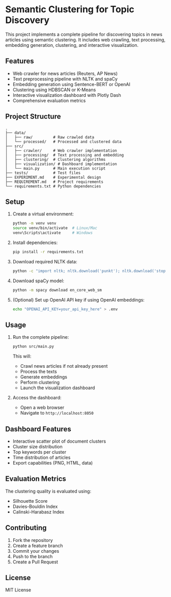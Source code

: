 # Semantic Clustering for Topic Discovery

This project implements a complete pipeline for discovering topics in news articles using semantic clustering. It includes web crawling, text processing, embedding generation, clustering, and interactive visualization.

## Features

- Web crawler for news articles (Reuters, AP News)
- Text preprocessing pipeline with NLTK and spaCy
- Embedding generation using Sentence-BERT or OpenAI
- Clustering using HDBSCAN or K-Means
- Interactive visualization dashboard with Plotly Dash
- Comprehensive evaluation metrics

## Project Structure

```
.
├── data/
│   ├── raw/         # Raw crawled data
│   └── processed/   # Processed and clustered data
├── src/
│   ├── crawler/     # Web crawler implementation
│   ├── processing/  # Text processing and embedding
│   ├── clustering/  # Clustering algorithms
│   ├── visualization/ # Dashboard implementation
│   └── main.py      # Main execution script
├── tests/           # Test files
├── EXPERIMENT.md    # Experimental design
├── REQUIREMENT.md   # Project requirements
└── requirements.txt # Python dependencies
```

## Setup

1. Create a virtual environment:
   ```bash
   python -m venv venv
   source venv/bin/activate  # Linux/Mac
   venv\Scripts\activate     # Windows
   ```

2. Install dependencies:
   ```bash
   pip install -r requirements.txt
   ```

3. Download required NLTK data:
   ```bash
   python -c "import nltk; nltk.download('punkt'); nltk.download('stopwords'); nltk.download('wordnet')"
   ```

4. Download spaCy model:
   ```bash
   python -m spacy download en_core_web_sm
   ```

5. (Optional) Set up OpenAI API key if using OpenAI embeddings:
   ```bash
   echo "OPENAI_API_KEY=your_api_key_here" > .env
   ```

## Usage

1. Run the complete pipeline:
   ```bash
   python src/main.py
   ```

   This will:
   - Crawl news articles if not already present
   - Process the texts
   - Generate embeddings
   - Perform clustering
   - Launch the visualization dashboard

2. Access the dashboard:
   - Open a web browser
   - Navigate to `http://localhost:8050`

## Dashboard Features

- Interactive scatter plot of document clusters
- Cluster size distribution
- Top keywords per cluster
- Time distribution of articles
- Export capabilities (PNG, HTML, data)

## Evaluation Metrics

The clustering quality is evaluated using:
- Silhouette Score
- Davies-Bouldin Index
- Calinski-Harabasz Index

## Contributing

1. Fork the repository
2. Create a feature branch
3. Commit your changes
4. Push to the branch
5. Create a Pull Request

## License

MIT License 
